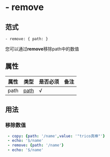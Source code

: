 # \- remove

## 范式
```
- remove: { path: }
```
您可以通过**remove**移除path中的数值

## 属性
| 属性 | 类型 | 是否必须 | 备注 |
|--------|--------|--------|--------|
|   path   | [path](datatype.md)  | √ |   |

## 用法
### 移除数值
```yaml
 - copy: {path: '/name',value: '"trico真棒"'}
 - echo: '$/name'
 - remove: {path: '/name'}
 - echo: '$/name'
```
